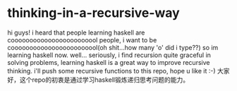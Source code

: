 # thinking-in-a-recursive-way
hi guys! i heard that people learning haskell are coooooooooooooooooooooool people, i want to be coooooooooooooooooooooool(oh shit...how many 'o' did i type??) so im learning haskell now. 
well... seriously, i find recursion quite graceful in solving problems, learning haskell is a great way to improve recursive thinking.
i'll push some recursive functions to this repo, hope u like it :-)
大家好，这个repo的初衷是通过学习haskell锻炼递归思考问题的能力。
